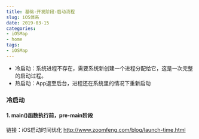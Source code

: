 ```yaml
---
title: 基础-开发阶段-启动流程
slug: iOS体系
date: 2019-03-15
categories:
- iOSMap
- home
tags:
- iOSMap
---
```


- 冷启动：系统进程不存在，需要系统新创建一个进程分配给它，这是一次完整的启动过程。
- 热启动：App退至后台，进程还在系统里的情况下重新启动

### 冷启动
#### 1. main()函数执行前，pre-main阶段

链接：iOS启动时间优化 http://www.zoomfeng.com/blog/launch-time.html
<!--more-->